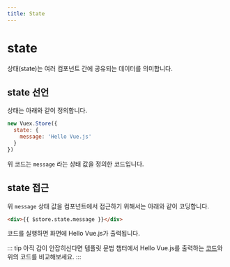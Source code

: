 ```yaml
---
title: State
---
```


# state

상태(state)는 여러 컴포넌트 간에 공유되는 데이터를 의미합니다.

## state 선언

상태는 아래와 같이 정의합니다.

```js
new Vuex.Store({
  state: {
    message: 'Hello Vue.js'
  }
})
```

위 코드는 `message` 라는 상태 값을 정의한 코드입니다.

## state 접근

위 `message` 상태 값을 컴포넌트에서 접근하기 위해서는 아래와 같이 코딩합니다.

```html
<div>{{ $store.state.message }}</div>
```

코드를 실행하면 화면에 Hello Vue.js가 출력됩니다.

::: tip
아직 감이 안잡히신다면 템플릿 문법 챕터에서 Hello Vue.js를 출력하는 [코드](../vue/template.html#데이터-바인딩)와 위의 코드를 비교해보세요.
:::
